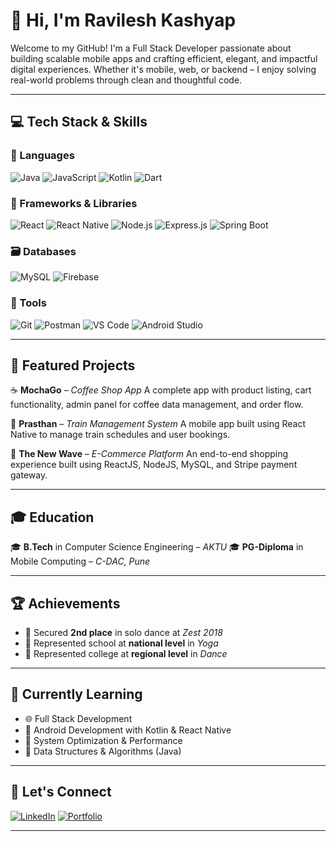 # 👋 Hi, I'm Ravilesh Kashyap

Welcome to my GitHub! I'm a Full Stack Developer passionate about building scalable mobile apps and crafting efficient, elegant, and impactful digital experiences. Whether it's mobile, web, or backend – I enjoy solving real-world problems through clean and thoughtful code.

---

## 💻 Tech Stack & Skills

### 🧠 Languages

![Java](https://img.shields.io/badge/Java-007396?style=for-the-badge\&logo=java\&logoColor=white)
![JavaScript](https://img.shields.io/badge/JavaScript-F7DF1E?style=for-the-badge\&logo=javascript\&logoColor=black)
![Kotlin](https://img.shields.io/badge/Kotlin-7F52FF?style=for-the-badge\&logo=kotlin\&logoColor=white)
![Dart](https://img.shields.io/badge/Dart-0175C2?style=for-the-badge\&logo=dart\&logoColor=white)

### 🧠 Frameworks & Libraries

![React](https://img.shields.io/badge/React-61DAFB?style=for-the-badge\&logo=react\&logoColor=black)
![React Native](https://img.shields.io/badge/React_Native-20232A?style=for-the-badge\&logo=react\&logoColor=61DAFB)
![Node.js](https://img.shields.io/badge/Node.js-339933?style=for-the-badge\&logo=node.js\&logoColor=white)
![Express.js](https://img.shields.io/badge/Express.js-000000?style=for-the-badge\&logo=express\&logoColor=white)
![Spring Boot](https://img.shields.io/badge/Spring_Boot-6DB33F?style=for-the-badge\&logo=spring-boot\&logoColor=white)

### 🗃️ Databases

![MySQL](https://img.shields.io/badge/MySQL-4479A1?style=for-the-badge\&logo=mysql\&logoColor=white)
![Firebase](https://img.shields.io/badge/Firebase-FFCA28?style=for-the-badge\&logo=firebase\&logoColor=black)

### 🔧 Tools

![Git](https://img.shields.io/badge/Git-F05032?style=for-the-badge\&logo=git\&logoColor=white)
![Postman](https://img.shields.io/badge/Postman-FF6C37?style=for-the-badge\&logo=postman\&logoColor=white)
![VS Code](https://img.shields.io/badge/VS_Code-007ACC?style=for-the-badge\&logo=visual-studio-code\&logoColor=white)
![Android Studio](https://img.shields.io/badge/Android_Studio-3DDC84?style=for-the-badge\&logo=android-studio\&logoColor=white)

---

## 📱 Featured Projects

☕ **MochaGo** – *Coffee Shop App*
A complete app with product listing, cart functionality, admin panel for coffee data management, and order flow.

🚆 **Prasthan** – *Train Management System*
A mobile app built using React Native to manage train schedules and user bookings.

🛒 **The New Wave** – *E-Commerce Platform*
An end-to-end shopping experience built using ReactJS, NodeJS, MySQL, and Stripe payment gateway.

---

## 🎓 Education

🎓 **B.Tech** in Computer Science Engineering – *AKTU*
🎓 **PG-Diploma** in Mobile Computing – *C-DAC, Pune*

---

## 🏆 Achievements

* 🥈 Secured **2nd place** in solo dance at *Zest 2018*
* 🧘 Represented school at **national level** in *Yoga*
* 💃 Represented college at **regional level** in *Dance*

---

## 🌱 Currently Learning

* 🌐 Full Stack Development
* 📱 Android Development with Kotlin & React Native
* 🧠 System Optimization & Performance
* 🔢 Data Structures & Algorithms (Java)

---

## 📢 Let's Connect

[![LinkedIn](https://img.shields.io/badge/LinkedIn-blue?style=for-the-badge\&logo=linkedin\&logoColor=white)](https://www.linkedin.com/in/ka-ra/)
[![Portfolio](https://img.shields.io/badge/Portfolio-00C896?style=for-the-badge\&logo=web\&logoColor=white)](https://ravileshportfolio.netlify.app/)

---


